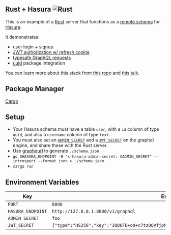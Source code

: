 ## Rust + Hasura ![Rust](https://github.com/ronanyeah/rust-hasura/workflows/Rust/badge.svg)

This is an example of a [Rust](https://www.rust-lang.org) server that functions as a [remote schema](https://hasura.io/docs/1.0/graphql/manual/remote-schemas/index.html) for [Hasura](https://hasura.io).

It demonstrates:
- user login + signup
- [JWT authorization w/ refresh cookie](https://hasura.io/blog/best-practices-of-using-jwt-with-graphql/)
- [typesafe GraphQL requests](https://docs.rs/graphql_client)
- [uuid](https://docs.rs/uuid) package integration

You can learn more about this stack from [this repo](https://github.com/tarbh-engineering/journal) and [this talk](https://www.youtube.com/watch?v=ly05IV5isf4).


## Package Manager

[Cargo](https://doc.rust-lang.org/cargo/guide)


## Setup

-  Your Hasura schema must have a table `user`, with a `id` column of type `uuid`, and also a `username` column of type `text`.
- You must also set an [`ADMIN_SECRET`](https://hasura.io/docs/1.0/graphql/manual/deployment/graphql-engine-flags/reference.html) and a [`JWT_SECRET`](https://hasura.io/docs/1.0/graphql/manual/auth/authentication/jwt.html) on the graphql engine, and share these with the Rust server.
- Use [graphqurl](https://www.npmjs.com/package/graphqurl) to generate `./schema.json`
- `gq $HASURA_ENDPOINT -H "x-hasura-admin-secret: $ADMIN_SECRET" --introspect --format json > ./schema.json`
- `cargo run`


## Environment Variables

Key | Example
--- | ---
`PORT` | `8000`
`HASURA_ENDPOINT` | `http://127.0.0.1:8080/v1/graphql`
`ADMIN_SECRET` | `foo`
`JWT_SECRET` | `{"type":"HS256","key":"3QQ6FD+o0+c7tzQQVfjpMkNDi2yARAAKzQQk8O2IKoxQQ4nF7EdAh8s3TwpHwrdQQ6R"}`

